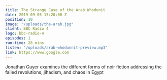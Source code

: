 ```yaml
---
title: The Strange Case of the Arab Whodunit
date: 2019-09-05 15:20:00 Z
position: 10
image: "/uploads/the-arab.jpg"
client: BBC Radio 4
logo: bbc-radio-4
episodes: 1
run-time: 28 mins
listen: "/uploads/arab-whodunnit-preview.mp3"
link: https://www.google.com
---
```


Jonathan Guyer examines the different forms of noir fiction addressing the failed revolutions, jihadism, and chaos in Egypt
